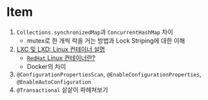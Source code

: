 # Item

1. `Collections.synchronizedMap`과 `ConcurrentHashMap` 차이
   - mutex로 한 개씩 락을 거는 방법과 Lock Striping에 대한 이해
2. [LXC 및 LXD: Linux 컨테이너 설명](https://www.sumologickorea.com/blog/lxc-lxd-linux-containers/)
   - [`RedHat` Linux 컨테이너란?](https://www.redhat.com/ko/topics/containers/whats-a-linux-container)
   - Docker의 차이
3. `@ConfigurationPropertiesScan`, `@EnableConfigurationProperties`, `@EnableAutoConfiguration`
4. `@Transactional` 샅샅이 파헤쳐보기